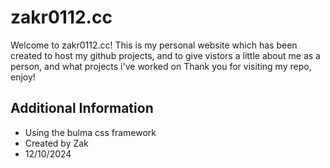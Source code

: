 # zakr0112.cc

Welcome to zakr0112.cc! This is my personal website which has been created to host my github projects, and to give vistors a little about me as a person, and what projects i've worked on Thank you for visiting my repo, enjoy!

## Additional Information

* Using the bulma css framework
* Created by Zak
* 12/10/2024
